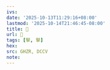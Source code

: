 ```yaml
---
ivs:
date: '2025-10-13T11:29:16+08:00'
lastmod: '2025-10-14T21:46:45-08:00'
title: 󰠳
url: 󰠳
tags: [掔, 掔]
hex: 
src: GHZR, DCCV
note:
---
```

